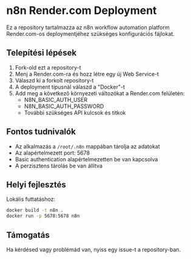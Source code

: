 # n8n Render.com Deployment

Ez a repository tartalmazza az n8n workflow automation platform Render.com-os deploymentjéhez szükséges konfigurációs fájlokat.

## Telepítési lépések

1. Fork-old ezt a repository-t
2. Menj a Render.com-ra és hozz létre egy új Web Service-t
3. Válaszd ki a forkolt repository-t
4. A deployment típusnál válaszd a "Docker"-t
5. Add meg a következő környezeti változókat a Render.com felületén:
   - N8N_BASIC_AUTH_USER
   - N8N_BASIC_AUTH_PASSWORD
   - További szükséges API kulcsok és titkok

## Fontos tudnivalók

- Az alkalmazás a `/root/.n8n` mappában tárolja az adatokat
- Az alapértelmezett port: 5678
- Basic authentication alapértelmezetten be van kapcsolva
- A perzisztens tárolás be van állítva

## Helyi fejlesztés

Lokális futtatáshoz:

```bash
docker build -t n8n .
docker run -p 5678:5678 n8n
```

## Támogatás

Ha kérdésed vagy problémád van, nyiss egy issue-t a repository-ban. 